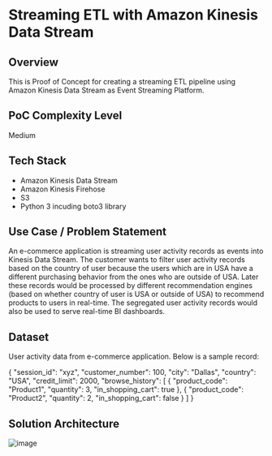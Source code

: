 # Streaming ETL with Amazon Kinesis Data Stream

## Overview

This is Proof of Concept for creating a streaming ETL pipeline using Amazon Kinesis Data Stream as Event Streaming Platform.

## PoC Complexity Level

Medium

## Tech Stack

- Amazon Kinesis Data Stream
- Amazon Kinesis Firehose
- S3
- Python 3 incuding boto3 library

## Use Case / Problem Statement

An e-commerce application is streaming user activity records as events into Kinesis Data Stream. The customer wants to filter user activity records based on the country of user because the users which are in USA have a different purchasing behavior from the ones who are outside of USA. Later these records would be processed by different recommendation engines (based on whether country of user is USA or outside of USA) to recommend products to users in real-time. The segregated user activity records would also be used to serve real-time BI dashboards.

## Dataset

User activity data from e-commerce application. Below is a sample record:

{
    "session_id": "xyz",
    "customer_number": 100,
    "city": "Dallas",
    "country": "USA",
    "credit_limit": 2000,
    "browse_history": [
        {
            "product_code": "Product1",
            "quantity": 3,
            "in_shopping_cart": true
        },
        {
            "product_code": "Product2",
            "quantity": 2,
            "in_shopping_cart": false
        }
    ]
}

## Solution Architecture

![image](https://github.com/user-attachments/assets/d1b79003-153b-470f-8afe-cceced63c57a)


